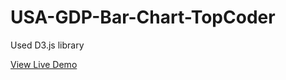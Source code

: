 # USA-GDP-Bar-Chart-TopCoder
Used D3.js library


[View Live Demo](https://pranjal779.github.io/USA-GDP-Bar-Chart-TopCoder/)
